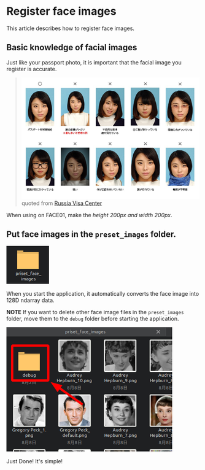 # Register face images

This article describes how to register face images.


## Basic knowledge of facial images
Just like your passport photo, it is important that the facial image you register is accurate.

> ![](img/passport.jpg)
> quoted from [Russia Visa Center](https://visa.d2.r-cms.jp/)

When using on FACE01, make the *height 200px and width 200px*.


## Put face images in the `preset_images` folder.

![](img/PASTE_IMAGE_2022-09-30-21-08-15.png)

When you start the application, it automatically converts the face image into 128D ndarray data.

**NOTE**
If you want to delete other face image files in the `preset_images` folder, move them to the `debug` folder before starting the application.

![](img/PASTE_IMAGE_2022-09-30-21-10-58.png)

Just Done!
It's simple!